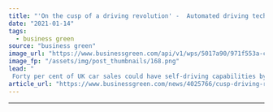 ```yaml
---
title: "'On the cusp of a driving revolution' -  Automated driving technologies tipped to shift into the fast lane"
date: "2021-01-14"
tags: 
  - business green
source: "business green"
image_url: "https://www.businessgreen.com/api/v1/wps/5017a90/971f553a-c468-4f58-b87c-c98372038376/5/automated-future-185x114.png"
image_fp: "/assets/img/post_thumbnails/168.png"
lead: "
 Forty per cent of UK car sales could have self-driving capabilities by 2035 delivering a £42bn market, according to a new report from Connected Places Catapult, Element Energy, and Cambridge Econometrics ..."
article_url: "https://www.businessgreen.com/news/4025766/cusp-driving-revolution-automated-driving-technologies-tipped-shift-fast-lane"
---
```


---
